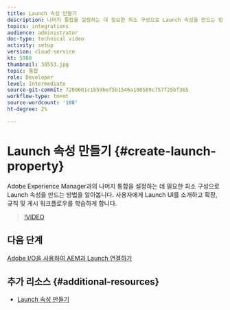 ```yaml
---
title: Launch 속성 만들기
description: 나머지 통합을 설정하는 데 필요한 최소 구성으로 Launch 속성을 만드는 방법을 알아봅니다. 사용자에게 Launch UI를 소개하고 확장, 규칙 및 게시 워크플로우를 학습하게 합니다.
topics: integrations
audience: administrator
doc-type: technical video
activity: setup
version: cloud-service
kt: 5980
thumbnail: 38553.jpg
topic: 통합
role: Developer
level: Intermediate
source-git-commit: 7200601c1b59bef5b1546a100589c757f25bf365
workflow-type: tm+mt
source-wordcount: '108'
ht-degree: 2%

---
```



# Launch 속성 만들기 {#create-launch-property}

Adobe Experience Manager과의 나머지 통합을 설정하는 데 필요한 최소 구성으로 Launch 속성을 만드는 방법을 알아봅니다. 사용자에게 Launch UI를 소개하고 확장, 규칙 및 게시 워크플로우를 학습하게 합니다.

>[!VIDEO](https://video.tv.adobe.com/v/38553?quality=12&learn=on)

## 다음 단계

[Adobe I/O을 사용하여 AEM과 Launch 연결하기](connect-aem-launch-adobe-io.md)

## 추가 리소스 {#additional-resources}

* [Launch 속성 만들기](https://experienceleague.adobe.com/docs/launch-learn/implementing-in-websites-with-launch/configure-launch/launch.html)
